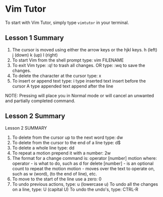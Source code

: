 # Vim Tutor

To start with Vim Tutor, simply type `vimtutor` in your terminal.

## Lesson 1 Summary

1. The cursor is moved using either the arrow keys or the hjkl keys.
	h (left)	j (down)       k (up)	    l (right)
2. To start Vim from the shell prompt type:  vim FILENAME <ENTER>
3. To exit Vim type:	   <ESC>   :q!	 <ENTER>  to trash all changes.
	OR type:	   <ESC>   :wq	 <ENTER>  to save the changes.
4. To delete the character at the cursor type:  x
5. To insert or append text type:
	i   type inserted text   <ESC>		insert before the cursor
	A   type appended text   <ESC>    append after the line

NOTE: Pressing <ESC> will place you in Normal mode or will cancel an unwanted and partially completed command.

## Lesson 2 Summary
Lesson 2 SUMMARY

1. To delete from the cursor up to the next word type:    dw
2. To delete from the cursor to the end of a line type:    d$
3. To delete a whole line type:    dd
4. To repeat a motion prepend it with a number:   2w
5. The format for a change command is:
	operator   [number]   motion
	where:
		operator - is what to do, such as  d  for delete
		[number] - is an optional count to repeat the motion
		motion   - moves over the text to operate on, such as  w (word), (to the end of line), etc.
6. To move to the start of the line use a zero:  0
7. To undo previous actions, type:            u  (lowercase u)
		To undo all the changes on a line, type:  U  (capital U)
		To undo the undo's, type:                 CTRL-R
